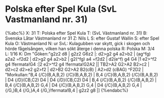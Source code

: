 # Polska efter Spel Kula (SvL Vastmanland nr. 31)

{%abc%}
X: 31
T: Polska efter Spel Kula 
T: (SvL Västmanland nr. 31)
B: Svenska Låtar Västmanland nr 31
Z: Nils L
S: efter Gustaf Wallin
S: efter Spel Kula
O: Västmanland
N: ur SvL: Kulagubben var skytt, gick i skogen och hörde fågelsången, vilken han sökt återge i denna polska
R: Polska
M: 3/4
L: 1/16
K: Dm
"Göken:"g2z2 d8 | g2z2 G6z2 |: d2>g2 g4 a2>b2 | (ag^fg) a2a2 =f2d2 | d2>g2 g4 a2>b2 | g2(^fg) a4 =f2d2 |
d2(e^f) g4 G4 |1 e2>^f2 g4 !fermata!G4 :|2 e2>^f2 g4 !fermata!G2A2 || TB2>A2 G2>A2 B2>c2 | d2>c2 d2>e2 g2>f2 | d2>B2 G2>A2 B2(cB) |
A2>d2 (cBAG) ^F2D2 | "Morkullan:"B,4 {/C}(B,A,B,2) {/C}(B,A,B,2) | B,4 {/C}(B,A,B,2) {/C}(B,A,B,2) | D4 {/D}(CB,C2) D4 | D4 {/D}(CB,C2) D4 |
B,4 {/C}(B,A,B,2) {/C}(B,A,B,2) | B,4 {/C}(B,A,B,2) G,4 | D4 {/C}(B,A,B,2) G,4 | D4 {/C}(B,A,B,2) G,4 | {/G,}B,4 {/G,}A,4 {/G,}!fermata!B,4 | g2z2 g8 |]
{%endabc%}

